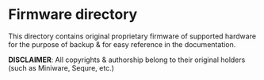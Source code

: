 # Firmware directory

This directory contains original proprietary firmware of supported hardware for the purpose of backup & for easy reference in the documentation.

**DISCLAIMER**: All copyrights & authorship belong to their original holders (such as Miniware, Sequre, etc.)
